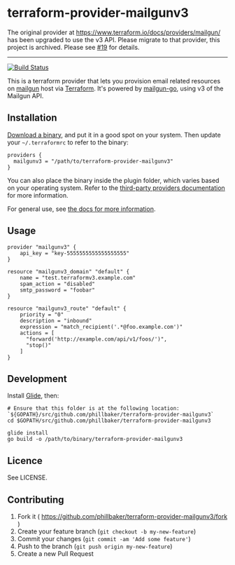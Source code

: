 # terraform-provider-mailgunv3

The original provider at https://www.terraform.io/docs/providers/mailgun/ has been upgraded to use the v3 API. Please migrate to that provider, this project is archived. Please see [#19](https://github.com/phillbaker/terraform-provider-mailgunv3/issues/19) for details.

----

[![Build Status](https://travis-ci.org/phillbaker/terraform-provider-mailgunv3.svg?branch=master)](https://travis-ci.org/phillbaker/terraform-provider-mailgunv3)

This is a terraform provider that lets you provision
email related resources on [mailgun](https://mailgun.com/) host via [Terraform](https://terraform.io/). It's powered by [mailgun-go](https://github.com/mailgun/mailgun-go), using v3 of the Mailgun API.

## Installation

[Download a binary](https://github.com/phillbaker/terraform-provider-mailgunv3/releases), and put it in a good spot on your system. Then update your `~/.terraformrc` to refer to the binary:

```hcl
providers {
  mailgunv3 = "/path/to/terraform-provider-mailgunv3"
}
```

You can also place the binary inside the plugin folder, which varies based on your operating system. Refer to the [third-party providers documentation](https://www.terraform.io/docs/configuration/providers.html#third-party-plugins) for more information.

For general use, see [the docs for more information](https://www.terraform.io/docs/plugins/basics.html).

## Usage

```
provider "mailgunv3" {
    api_key = "key-5555555555555555555"
}

resource "mailgunv3_domain" "default" {
    name = "test.terraformv3.example.com"
    spam_action = "disabled"
    smtp_password = "foobar"
}

resource "mailgunv3_route" "default" {
    priority = "0"
    description = "inbound"
    expression = "match_recipient('.*@foo.example.com')"
    actions = [
      "forward('http://example.com/api/v1/foos/')",
      "stop()"
    ]
}
```

## Development

Install [Glide](https://github.com/Masterminds/glide), then:

```
# Ensure that this folder is at the following location: `${GOPATH}/src/github.com/phillbaker/terraform-provider-mailgunv3`
cd $GOPATH/src/github.com/phillbaker/terraform-provider-mailgunv3

glide install
go build -o /path/to/binary/terraform-provider-mailgunv3
```

## Licence

See LICENSE.

## Contributing

1. Fork it ( https://github.com/phillbaker/terraform-provider-mailgunv3/fork )
2. Create your feature branch (`git checkout -b my-new-feature`)
3. Commit your changes (`git commit -am 'Add some feature'`)
4. Push to the branch (`git push origin my-new-feature`)
5. Create a new Pull Request
